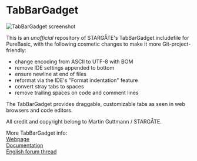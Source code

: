# TabBarGadget

![TabBarGadget screenshot](https://www.unionbytes.de/pictures/ScreenShot3.png)

This is an *unofficial* repository of STARGÅTE's TabBarGadget includefile for PureBasic, with the following cosmetic changes to make it more Git-project-friendly:

- change encoding from ASCII to UTF-8 with BOM
- remove IDE settings appended to bottom
- ensure newline at end of files
- reformat via the IDE's "Format indentation" feature
- convert stray tabs to spaces
- remove trailing spaces on code and comment lines

The TabBarGadget provides draggable, customizable tabs as seen in web browsers and code editors.

All credit and copyright belong to Martin Guttmann / STARGÅTE.

More TabBarGadget info:  
[Webpage](https://www.unionbytes.de/includes/tabbargadget/)  
[Documentation](http://help.unionbytes.de/tbg/)  
[English forum thread](https://www.purebasic.fr/english/viewtopic.php?f=12&t=47588)  
